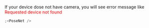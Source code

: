 If your device dose not have camera, you will see error message like  
<font color="red">Requested device not found</font>

```jsx
;<PoseNet />
```
